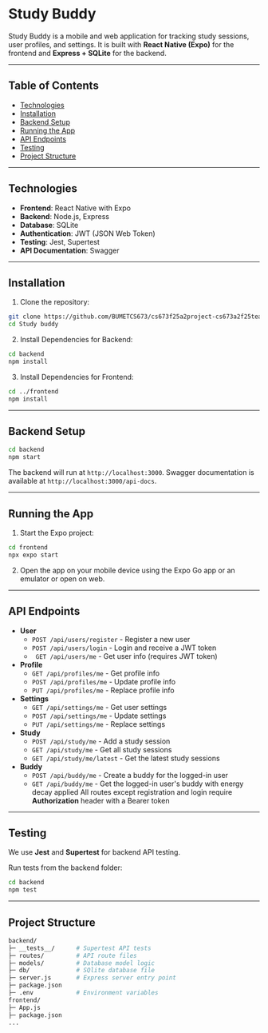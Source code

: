 # Study Buddy

Study Buddy is a mobile and web application for tracking study sessions, user profiles, and settings. It is built with **React Native (Expo)** for the frontend and **Express + SQLite** for the backend.

---

## Table of Contents

- [Technologies](#technologies)
- [Installation](#installation)
- [Backend Setup](#backend-setup)
- [Running the App](#running-the-app)
- [API Endpoints](#api-endpoints)
- [Testing](#testing)
- [Project Structure](#project-structure)

---

## Technologies

- **Frontend**: React Native with Expo  
- **Backend**: Node.js, Express  
- **Database**: SQLite  
- **Authentication**: JWT (JSON Web Token)  
- **Testing**: Jest, Supertest  
- **API Documentation**: Swagger  

---

## Installation

1. Clone the repository:

```bash
git clone https://github.com/BUMETCS673/cs673f25a2project-cs673a2f25team3
cd Study buddy
```

2. Install Dependencies for Backend:
```bash
cd backend
npm install
```

3. Install Dependencies for Frontend:
```bash
cd ../frontend
npm install
```

---

## Backend Setup

```bash
cd backend
npm start
```

The backend will run at `http://localhost:3000`. Swagger documentation is available at `http://localhost:3000/api-docs`.

---

## Running the App

1. Start the Expo project:
```bash
cd frontend
npx expo start
```

2. Open the app on your mobile device using the Expo Go app or an emulator or open on web.

---

## API Endpoints
* **User**
   * `POST /api/users/register` - Register a new user
   * `POST /api/users/login` - Login and receive a JWT token
   * ` GET /api/users/me` - Get user info (requires JWT token)
* **Profile**
   * `GET /api/profiles/me` - Get profile info
   * `POST /api/profiles/me` - Update profile info
   * `PUT /api/profiles/me` - Replace profile info
* **Settings**
   * `GET /api/settings/me` - Get user settings
   * `POST /api/settings/me` - Update settings
   * `PUT /api/settings/me` - Replace settings
* **Study**
   * `POST /api/study/me` - Add a study session
   * `GET /api/study/me` - Get all study sessions
   * `GET /api/study/me/latest` - Get the latest study sessions
* **Buddy**
   * `POST /api/buddy/me` - Create a buddy for the logged-in user
   * `GET /api/buddy/me` - Get the logged-in user's buddy with energy decay applied
All routes except registration and login require **Authorization** header with a Bearer token

---

## Testing
We use **Jest** and **Supertest** for backend API testing.

Run tests from the backend folder:
```bash
cd backend
npm test
```

---

## Project Structure
```bash
backend/
├─ __tests__/      # Supertest API tests
├─ routes/         # API route files
├─ models/         # Database model logic
├─ db/             # SQlite database file
├─ server.js       # Express server entry point
├─ package.json
├─ .env            # Environment variables
frontend/
├─ App.js
├─ package.json
...
```



